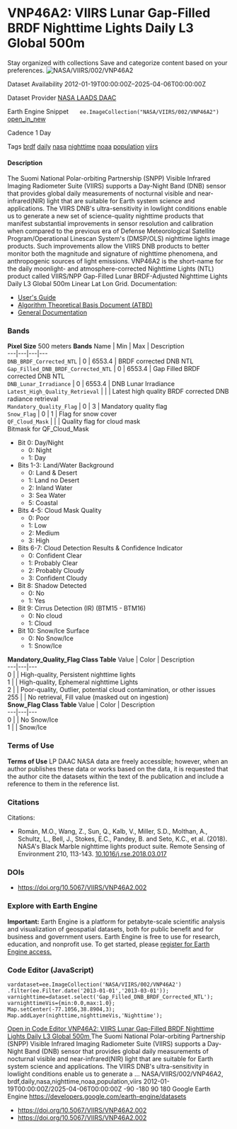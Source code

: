 
#  VNP46A2: VIIRS Lunar Gap-Filled BRDF Nighttime Lights Daily L3 Global 500m 
Stay organized with collections  Save and categorize content based on your preferences. 
![NASA/VIIRS/002/VNP46A2](https://developers.google.com/earth-engine/datasets/images/NASA/NASA_VIIRS_002_VNP46A2_sample.png) 

Dataset Availability
    2012-01-19T00:00:00Z–2025-04-06T00:00:00Z 

Dataset Provider
     [ NASA LAADS DAAC ](https://doi.org/10.5067/VIIRS/VNP46A2.002) 

Earth Engine Snippet
     `    ee.ImageCollection("NASA/VIIRS/002/VNP46A2")   ` [ open_in_new ](https://code.earthengine.google.com/?scriptPath=Examples:Datasets/NASA/NASA_VIIRS_002_VNP46A2) 

Cadence
    1 Day 

Tags
     [brdf](https://developers.google.com/earth-engine/datasets/tags/brdf) [daily](https://developers.google.com/earth-engine/datasets/tags/daily) [nasa](https://developers.google.com/earth-engine/datasets/tags/nasa) [nighttime](https://developers.google.com/earth-engine/datasets/tags/nighttime) [noaa](https://developers.google.com/earth-engine/datasets/tags/noaa) [population](https://developers.google.com/earth-engine/datasets/tags/population) [viirs](https://developers.google.com/earth-engine/datasets/tags/viirs)
#### Description
The Suomi National Polar-orbiting Partnership (SNPP) Visible Infrared Imaging Radiometer Suite (VIIRS) supports a Day-Night Band (DNB) sensor that provides global daily measurements of nocturnal visible and near-infrared(NIR) light that are suitable for Earth system science and applications. The VIIRS DNB's ultra-sensitivity in lowlight conditions enable us to generate a new set of science-quality nighttime products that manifest substantial improvements in sensor resolution and calibration when compared to the previous era of Defense Meteorological Satellite Program/Operational Linescan System's (DMSP/OLS) nighttime lights image products. Such improvements allow the VIIRS DNB products to better monitor both the magnitude and signature of nighttime phenomena, and anthropogenic sources of light emissions.
VNP46A2 is the short-name for the daily moonlight- and atmosphere-corrected Nighttime Lights (NTL) product called VIIRS/NPP Gap-Filled Lunar BRDF-Adjusted Nighttime Lights Daily L3 Global 500m Linear Lat Lon Grid.
Documentation:
  * [User's Guide](https://ladsweb.modaps.eosdis.nasa.gov/api/v2/content/archives/Document%20Archive/Science%20Data%20Product%20Documentation/VIIRS_Black_Marble_UG_v1.3_Sep_2022.pdf)
  * [Algorithm Theoretical Basis Document (ATBD)](https://ladsweb.modaps.eosdis.nasa.gov/api/v2/content/archives/Document%20Archive/Science%20Data%20Product%20Documentation/Product%20Generation%20Algorithms/VIIRS_Black_Marble_ATBD_v1.1_July_2020.pdf)
  * [General Documentation](https://ladsweb.modaps.eosdis.nasa.gov/missions-and-measurements/products/VNP46A2/)


### Bands
**Pixel Size** 500 meters 
**Bands**
Name | Min | Max | Description  
---|---|---|---  
`DNB_BRDF_Corrected_NTL` |  0  |  6553.4  | BRDF corrected DNB NTL  
`Gap_Filled_DNB_BRDF_Corrected_NTL` |  0  |  6553.4  | Gap Filled BRDF corrected DNB NTL  
`DNB_Lunar_Irradiance` |  0  |  6553.4  | DNB Lunar Irradiance  
`Latest_High_Quality_Retrieval` |  |  | Latest high quality BRDF corrected DNB radiance retrieval  
`Mandatory_Quality_Flag` |  0  |  3  | Mandatory quality flag  
`Snow_Flag` |  0  |  1  | Flag for snow cover  
`QF_Cloud_Mask` |  |  | Quality flag for cloud mask  
Bitmask for QF_Cloud_Mask
  * Bit 0: Day/Night 
    * 0: Night
    * 1: Day
  * Bits 1-3: Land/Water Background 
    * 0: Land & Desert
    * 1: Land no Desert
    * 2: Inland Water
    * 3: Sea Water
    * 5: Coastal
  * Bits 4-5: Cloud Mask Quality 
    * 0: Poor
    * 1: Low
    * 2: Medium
    * 3: High
  * Bits 6-7: Cloud Detection Results & Confidence Indicator 
    * 0: Confident Clear
    * 1: Probably Clear
    * 2: Probably Cloudy
    * 3: Confident Cloudy
  * Bit 8: Shadow Detected 
    * 0: No
    * 1: Yes
  * Bit 9: Cirrus Detection (IR) (BTM15 - BTM16) 
    * 0: No cloud
    * 1: Cloud
  * Bit 10: Snow/Ice Surface 
    * 0: No Snow/Ice
    * 1: Snow/Ice

  
**Mandatory_Quality_Flag Class Table**
Value | Color | Description  
---|---|---  
0 |  | High-quality, Persistent nighttime lights  
1 |  | High-quality, Ephemeral nighttime Lights  
2 |  | Poor-quality, Outlier, potential cloud contamination, or other issues   
255 |  | No retrieval, Fill value (masked out on ingestion)  
**Snow_Flag Class Table**
Value | Color | Description  
---|---|---  
0 |  | No Snow/Ice  
1 |  | Snow/Ice  
### Terms of Use
**Terms of Use**
LP DAAC NASA data are freely accessible; however, when an author publishes these data or works based on the data, it is requested that the author cite the datasets within the text of the publication and include a reference to them in the reference list.
### Citations
Citations:
  * Román, M.O., Wang, Z., Sun, Q., Kalb, V., Miller, S.D., Molthan, A., Schultz, L., Bell, J., Stokes, E.C., Pandey, B. and Seto, K.C., et al. (2018). NASA's Black Marble nighttime lights product suite. Remote Sensing of Environment 210, 113-143. [10.1016/j.rse.2018.03.017](https://doi.org/10.1016/j.rse.2018.03.017)


### DOIs
  * [ https://doi.org/10.5067/VIIRS/VNP46A2.002 ](https://doi.org/10.5067/VIIRS/VNP46A2.002)


### Explore with Earth Engine
**Important:** Earth Engine is a platform for petabyte-scale scientific analysis and visualization of geospatial datasets, both for public benefit and for business and government users. Earth Engine is free to use for research, education, and nonprofit use. To get started, please [register for Earth Engine access.](https://console.cloud.google.com/earth-engine)
### Code Editor (JavaScript)
```
vardataset=ee.ImageCollection('NASA/VIIRS/002/VNP46A2')
.filter(ee.Filter.date('2013-01-01','2013-03-01'));
varnighttime=dataset.select('Gap_Filled_DNB_BRDF_Corrected_NTL');
varnighttimeVis={min:0.0,max:1.0};
Map.setCenter(-77.1056,38.8904,3);
Map.addLayer(nighttime,nighttimeVis,'Nighttime');
```
[ Open in Code Editor ](https://code.earthengine.google.com/?scriptPath=Examples:Datasets/NASA/NASA_VIIRS_002_VNP46A2)
[ VNP46A2: VIIRS Lunar Gap-Filled BRDF Nighttime Lights Daily L3 Global 500m ](https://developers.google.com/earth-engine/datasets/catalog/NASA_VIIRS_002_VNP46A2)
The Suomi National Polar-orbiting Partnership (SNPP) Visible Infrared Imaging Radiometer Suite (VIIRS) supports a Day-Night Band (DNB) sensor that provides global daily measurements of nocturnal visible and near-infrared(NIR) light that are suitable for Earth system science and applications. The VIIRS DNB's ultra-sensitivity in lowlight conditions enable us to generate a …
NASA/VIIRS/002/VNP46A2, brdf,daily,nasa,nighttime,noaa,population,viirs 
2012-01-19T00:00:00Z/2025-04-06T00:00:00Z
-90 -180 90 180 
Google Earth Engine
https://developers.google.com/earth-engine/datasets
  * [ https://doi.org/10.5067/VIIRS/VNP46A2.002 ](https://doi.org/https://doi.org/10.5067/VIIRS/VNP46A2.002)
  * [ https://doi.org/10.5067/VIIRS/VNP46A2.002 ](https://doi.org/https://developers.google.com/earth-engine/datasets/catalog/NASA_VIIRS_002_VNP46A2)


